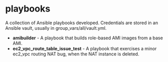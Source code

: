 # playbooks
A collection of Ansible playbooks developed.  Credentials are stored in an Ansible vault, usually in group_vars/all/vault.yml.

- **amibuilder** - A playbook that builds role-based AMI images from a base AMI.
- **ec2_vpc_route_table_issue_test** - A playbook that exercises a minor ec2_vpc routing NAT bug, when the NAT instance is deleted.

